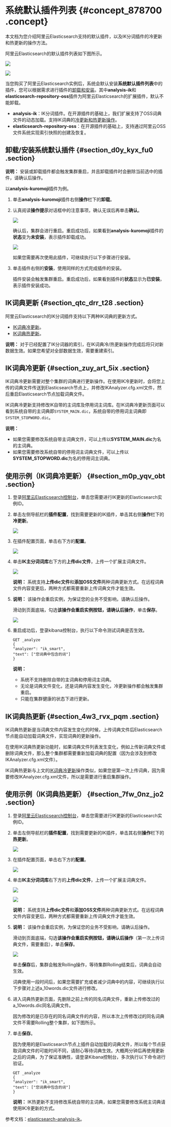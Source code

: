 # 系统默认插件列表 {#concept_878700 .concept}

本文档为您介绍阿里云Elasticsearch支持的默认插件，以及IK分词插件的冷更新和热更新的操作方法。

阿里云Elasticsearch的默认插件列表如下图所示。

![](http://static-aliyun-doc.oss-cn-hangzhou.aliyuncs.com/assets/img/134301/156266061640208_zh-CN.png)

![](http://static-aliyun-doc.oss-cn-hangzhou.aliyuncs.com/assets/img/134301/156266061640207_zh-CN.png)

当您购买了阿里云Elasticsearch实例后，系统会默认安装**系统默认插件列表**中的插件，您可以根据需求进行插件的[卸载和安装](#section_d0y_kyx_fu0)。其中**analysis-ik**和**elasticsearch-repository-oss**插件为阿里云Elasticsearch的扩展插件，默认不能卸载。

-   **analysis-ik**：IK分词插件。在开源插件的基础上，我们扩展支持了OSS词典文件的动态加载。支持IK词典的[冷更新和热更新操作](#section_qtc_drr_t28)。
-   **elasticsearch-repository-oss**：在开源插件的基础上，支持通过阿里云OSS文件系统实现索引快照的创建及恢复。

## 卸载/安装系统默认插件 {#section_d0y_kyx_fu0 .section}

**说明：** 安装或卸载插件都会触发集群重启，并且卸载插件时会删除当前选中的插件，请确认后操作。

以**analysis-kuromoji**插件为例。

1.  单击**analysis-kuromoji**插件右侧**操作**栏下的**卸载**。
2.  认真阅读**操作提示**对话框中的注意事项，确认无误后再单击**确认**。

    ![](http://static-aliyun-doc.oss-cn-hangzhou.aliyuncs.com/assets/img/711743/156266061750441_zh-CN.png)

    确认后，集群会进行重启。重启成功后，如果看到**analysis-kuromoji**插件的**状态**变为**未安装**，表示插件卸载成功。

    ![](http://static-aliyun-doc.oss-cn-hangzhou.aliyuncs.com/assets/img/711743/156266061750461_zh-CN.png)

    如果您需要再次使用此插件，可继续执行以下步骤进行安装。

3.  单击插件右侧的**安装**，使用同样的方式完成插件的安装。

    插件安装会触发集群重启。重启成功后，如果看到插件的**状态**显示为**已安装**，表示插件安装成功。


## IK词典更新 {#section_qtc_drr_t28 .section}

阿里云Elasticsearch的IK分词插件支持以下两种IK词典的更新方式。

-   [IK词典冷更新](#)。
-   [IK词典热更新](#)。

**说明：** 对于已经配置了IK分词器的索引，在IK词典冷/热更新操作完成后将只对新数据生效。如果您希望对全部数据生效，需要重建索引。

## IK词典冷更新 {#section_zuy_art_5ix .section}

IK词典冷更新需要对整个集群的词典进行更新操作。在使用IK冷更新时，会将您上传的词典文件传送到Elasticsearch节点上，并修改IKAnalyzer.cfg.xml文件，然后重启Elasticsearch节点加载词典文件。

IK词典冷更新支持修改IK自带的主词库及停用词主词库。在IK词典冷更新页面可以看到系统自带的主词典即`SYSTEM_MAIN.dic`，系统自带的停用词主词典即`SYSTEM_STOPWORD.dic`。

**说明：** 

-   如果您需要修改系统自带主词典文件，可以上传以**SYSTEM\_MAIN.dic**为名的主词典。
-   如果您需要修改系统自带的停用词主词典文件，可以上传以**SYSTEM\_STOPWORD.dic**为名的停用词主词典。

## 使用示例（IK词典冷更新） {#section_m0p_yqv_obt .section}

1.  登录[阿里云Elasticsearch控制台](https://elasticsearc.console.aliyun.com/)，单击您需要进行IK更新的Elasticsearch实例ID。
2.  单击左侧导航栏的**插件配置**，找到需要更新的IK插件，单击其右侧**操作**栏下的**冷更新**。

    ![](http://static-aliyun-doc.oss-cn-hangzhou.aliyuncs.com/assets/img/134301/156266061740216_zh-CN.png)

3.  在插件配置页面，单击右下方的**配置**。

    ![](http://static-aliyun-doc.oss-cn-hangzhou.aliyuncs.com/assets/img/134301/156266061840217_zh-CN.png)

4.  单击**IK主分词词库**右下方的**上传dic文件**，上传一个扩展主词典文件。

    ![](http://static-aliyun-doc.oss-cn-hangzhou.aliyuncs.com/assets/img/134301/156266061840218_zh-CN.png)

    **说明：** 系统支持**上传dic文件**和**添加OSS文件**两种词典更新方式。在远程词典文件内容变更后，两种方式都需要重新上传词典文件才能生效。

5.  **说明：** 该操作会重启实例，为保证您的业务不受影响，请确认后操作。

    滑动到页面底端，勾选**该操作会重启实例按钮，请确认后操作**，单击**保存**。

    ![](http://static-aliyun-doc.oss-cn-hangzhou.aliyuncs.com/assets/img/134301/156266061849588_zh-CN.png)

6.  重启成功后，登录kibana控制台，执行以下命令测试词典是否生效。

    ``` {#codeblock_cho_a7w_1ma}
    GET _analyze
    {
    "analyzer": "ik_smart",
    "text": ["您词典中包含的词"]
    }
    ```

    **说明：** 

    -   系统不支持删除自带的主词典和停用词主词典。
    -   无论是词典文件变化，还是词典内容发生变化，冷更新操作都会触发集群重启。
    -   只能在集群健康的状态下进行更新。

## IK词典热更新 {#section_4w3_rvx_pqm .section}

IK词典热更新是当词典文件内容发生变化的时候，上传词典文件后Elasticsearch节点能自动加载词典文件，实现词典的更新操作。

在使用IK词典热更新功能时，如果词典文件列表发生变化，例如上传新词典文件或删除词典文件，那么整个集群都需要重新加载词典的配置（因为会涉及到修改IKAnalyzer.cfg.xml文件）。

IK词典热更新与上文的[IK词典冷更新](#section_zuy_art_5ix)操作类似，如果您是第一次上传词典，因为需要修改IKAnalyzer.cfg.xml文件，所以是需要进行重启集群操作。

## 使用示例（IK词典热更新） {#section_7fw_0nz_jo2 .section}

1.  登录[阿里云Elasticsearch控制台](https://elasticsearc.console.aliyun.com/)，单击您需要进行IK更新的Elasticsearch实例ID。
2.  单击左侧导航栏的**插件配置**，找到需要更新的IK插件，单击其右侧**操作**栏下的**热更新**。

    ![](http://static-aliyun-doc.oss-cn-hangzhou.aliyuncs.com/assets/img/134301/156266061840222_zh-CN.png)

3.  在插件配置页面，单击右下方的**配置**。

    ![](http://static-aliyun-doc.oss-cn-hangzhou.aliyuncs.com/assets/img/134301/156266061840217_zh-CN.png)

4.  单击**IK主分词词库**右下方的**上传dic文件**，上传一个扩展主词典文件。

    ![](http://static-aliyun-doc.oss-cn-hangzhou.aliyuncs.com/assets/img/134301/156266061840218_zh-CN.png)

    ![](http://static-aliyun-doc.oss-cn-hangzhou.aliyuncs.com/assets/img/134301/156266061840223_zh-CN.png)

    **说明：** 系统支持**上传dic文件**和**添加OSS文件**两种词典更新方式。在远程词典文件内容变更后，两种方式都需要重新上传词典文件才能生效。

5.  **说明：** 该操作会重启实例，为保证您的业务不受影响，请确认后操作。

    滑动到页面底端，勾选**该操作会重启实例按钮，请确认后操作**（第一次上传词典文件，需要重启），单击**保存**。

    ![](http://static-aliyun-doc.oss-cn-hangzhou.aliyuncs.com/assets/img/134301/156266061849588_zh-CN.png)

    单击**保存**后，集群会触发Rolling操作，等待集群Rolling结束后，词典会自动生效。

    词典使用一段时间后，如果您需要扩充或者减少词典中的内容，可继续执行以下步骤对上述a\_10words.dic文件进行修改。

6.  进入词典热更新页面，先删除之前上传的同名词典文件，重新上传修改过的a\_10words.dic同名词典文件。

    因为修改的是已存在的同名词典文件的内容，所以本次上传修改过的同名词典文件不需要Rolling整个集群，如下图所示。

7.  单击**保存**。

    因为使用的是Elasticsearch节点上插件自动加载的词典文件，所以每个节点获取词典文件的可能时间不同，请耐心等待词典生效。大概两分钟后再使用更新之后的词典，为了保证准确性，请登录Kibana控制台，多次执行以下命令进行验证。

    ``` {#codeblock_sar_vqr_40q}
    GET _analyze
    {
    "analyzer": "ik_smart",
    "text": ["您词典中包含的词"]
    }
    ```

    **说明：** IK热更新不支持修改系统自带的主词典，如果您需要修改系统主词典请使用IK冷更新的方式。


参考文档：[elasticsearch-analysis-ik](https://github.com/medcl/elasticsearch-analysis-ik/tree/v6.3.2/config)。

